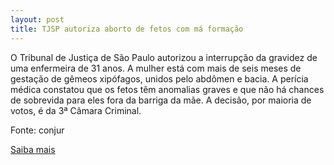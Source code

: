 ```yaml
---
layout: post
title: TJSP autoriza aborto de fetos com má formação
---
```

<p>O Tribunal de Justiça de São Paulo autorizou a interrupção da gravidez de uma enfermeira de 31 anos. A mulher está com mais de seis meses de gestação de gêmeos xipófagos, unidos pelo abdômen e bacia. A perícia médica constatou que os fetos têm anomalias graves e que não há chances de sobrevida para eles fora da barriga da mãe. A decisão, por maioria de votos, é da 3ª Câmara Criminal.</p><p>Fonte: conjur</p><p><a href="http://www.conjur.com.br/2009-jun-16/tribunal-justica-sao-paulo-autoriza-aborto-fetos-ma-formacao" target="_blank">Saiba mais </a></p>
